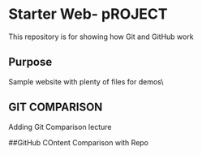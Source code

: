 
# Starter Web- pROJECT

This repository is for showing how Git and GitHub work

## Purpose

Sample website with plenty of files for demos\\


## GIT COMPARISON
Adding Git Comparison lecture

##GitHub COntent
Comparison with Repo
